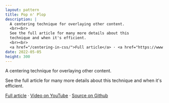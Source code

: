 ```yaml
---
layout: pattern
title: Pop n' Plop
description: |
  A centering technique for overlaying other content.
  <br><br>
  See the full article for many more details about this
  technique and when it's efficient.
  <br><br>
  <a href="/centering-in-css/">Full article</a> · <a href="https://www.youtube.com/watch?v=ncYzTvEMCyE">Video on YouTube</a> · <a href="https://github.com/argyleink/gui-challenges/tree/main/centering">Source on Github</a>
date: 2022-05-05
height: 300
---
```


A centering technique for overlaying other content.

See the full article for many more details about this
technique and when it's efficient.

<a href="/centering-in-css/">Full article</a> · <a href="https://www.youtube.com/watch?v=ncYzTvEMCyE">Video on YouTube</a> · <a href="https://github.com/argyleink/gui-challenges/tree/main/centering">Source on Github</a>
